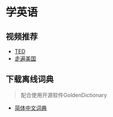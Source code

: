 # 学英语

## 视频推荐

- [TED](https://www.ted.com/) 
- [走遍美国](https://www.bilibili.com/video/av11376675/)

## 下载离线词典

> 配合使用开源软件GoldenDictionary

- [简体中文词典](http://download.huzheng.org/zh_CN/)

